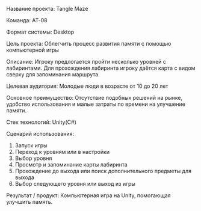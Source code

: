 Название проекта: Tangle Maze

Команда: АТ-08

Формат системы: Desktop 

Цель проекта: Облегчить процесс развития памяти с помощью компьютерной игры

Описание: Игроку предлогается пройти несколько уровней с лабиринтами. Для прохождения лабиринта игроку даётся карта с видом сверху для запоминания маршрута.

Целевая аудитория: Молодые люди в возрасте от 10 до 20 лет

Основное преимущество: Отсутствие подобных решений на рынке, удобство использования и малые затраты по времени на улучшение памяти.

Стек технологий: Unity(C#)

Сценарий использования:

1. Запуск игры
2. Переход к уровням или в настройки
3. Выбор уровня
4. Просмотр и запоминание карты лабиринта
5. Прохождение до выхода или поиск дополнительного предметы для выхода
6. Выбор следующего уровня или выход из игры

Результат / продукт: Компьютерная игра на Unity, помогающая улучшить память.

